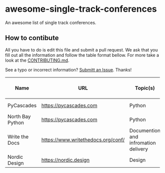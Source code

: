 # awesome-single-track-conferences
An awesome list of single track conferences.

## How to contibute

All you have to do is edit this file and submit a pull request. We ask that you fill out all the information and follow the table format bellow. For more take a look at the [CONTRIBUTING.md](./CONTRIBUTING.md).

See a typo or incorrect information? [Submitt an Issue](https://github.com/froi/awesome-single-track-conferences/issues/new/choose). Thanks!

|    Name    |           URL          | Topic(s) | Social Account | contact email (optional) |
| ---------- | ---------------------- | -------- | --------------- | ------------------------ |
| PyCascades | https://pycascades.com | Python | [Twitter: @pycascades](https://twitter.com/pycascades) | |
| North Bay Python | https://pycascades.com | Python | [Twitter: @northbaypython](https://twitter.com/northbaypython/) | |
| Write the Docs | https://www.writethedocs.org/conf/ | Documention and infromation delivery | [Twitter: @writethedocs](https://twitter.com/writethedocs) | |
| Nordic Design | https://nordic.design | Design | [Twitter: @nordicdesign](https://twitter.com/nordicdesign) | |
